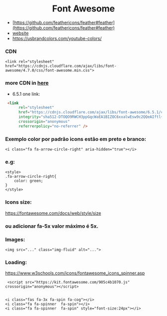 <h1 align="center"> Font Awesome </h1>

- [https://github.com/feathericons/feather#feather](https://github.com/feathericons/feather#feather)
- <a href="https://fontawesome.com/">website</a> <br>
- <a href="https://usbrandcolors.com/youtube-colors/">https://usbrandcolors.com/youtube-colors/</a>


### CDN
    <link rel="stylesheet" href="https://cdnjs.cloudflare.com/ajax/libs/font-awesome/4.7.0/css/font-awesome.min.css">

### more CDN in <a href="https://cdnjs.com/libraries/font-awesome/5.15.0">here</a>


- 6.5.1 one link:
```html
 <link
      rel="stylesheet"
      href="https://cdnjs.cloudflare.com/ajax/libs/font-awesome/6.5.1/css/all.min.css"
      integrity="sha512-DTOQO9RWCH3ppGqcWaEA1BIZOC6xxalwEsw9c2QQeAIftl+Vegovlnee1c9QX4TctnWMn13TZye+giMm8e2LwA=="
      crossorigin="anonymous"
      referrerpolicy="no-referrer" />
```


### Exemplo color por padrão icons estão em preto e branco: 
    <i class="fa fa-arrow-circle-right" aria-hidden="true"></i>

### e.g: 
    <style>
    .fa-arrow-circle-right{
        color: green;
    }
    </style>

### Icons size:
<a href="https://fontawesome.com/docs/web/style/size">https://fontawesome.com/docs/web/style/size</a> 
### ou adicionar fa-5x valor máximo é 5x.

### Images: 
    <img src="..." class="img-fluid" alt="...">

### Loading: 
<a href="https://www.w3schools.com/icons/fontawesome_icons_spinner.asp">https://www.w3schools.com/icons/fontawesome_icons_spinner.asp</a>

     <script src="https://kit.fontawesome.com/905c4b1070.js" crossorigin="anonymous"></script>


    <i class="fas fa-3x fa-spin fa-cog"></i>
    <i class="fa fa-spinner  fa-spin"></i>
    <i class="fa fa-spinner  fa-spin" style="font-size:24px"></i>
